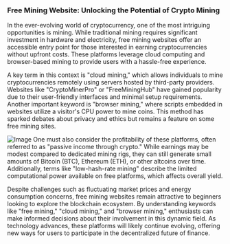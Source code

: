 ### Free Mining Website: Unlocking the Potential of Crypto Mining

In the ever-evolving world of cryptocurrency, one of the most intriguing opportunities is mining. While traditional mining requires significant investment in hardware and electricity, free mining websites offer an accessible entry point for those interested in earning cryptocurrencies without upfront costs. These platforms leverage cloud computing and browser-based mining to provide users with a hassle-free experience.

A key term in this context is "cloud mining," which allows individuals to mine cryptocurrencies remotely using servers hosted by third-party providers. Websites like "CryptoMinerPro" or "FreeMiningHub" have gained popularity due to their user-friendly interfaces and minimal setup requirements. Another important keyword is "browser mining," where scripts embedded in websites utilize a visitor's CPU power to mine coins. This method has sparked debates about privacy and ethics but remains a feature on some free mining sites.


![Image](https://github.com/user-attachments/assets/31692037-0104-4703-abd1-696b6a7dd41b)
One must also consider the profitability of these platforms, often referred to as "passive income through crypto." While earnings may be modest compared to dedicated mining rigs, they can still generate small amounts of Bitcoin (BTC), Ethereum (ETH), or other altcoins over time. Additionally, terms like "low-hash-rate mining" describe the limited computational power available on free platforms, which affects overall yield.

Despite challenges such as fluctuating market prices and energy consumption concerns, free mining websites remain attractive to beginners looking to explore the blockchain ecosystem. By understanding keywords like "free mining," "cloud mining," and "browser mining," enthusiasts can make informed decisions about their involvement in this dynamic field. As technology advances, these platforms will likely continue evolving, offering new ways for users to participate in the decentralized future of finance.